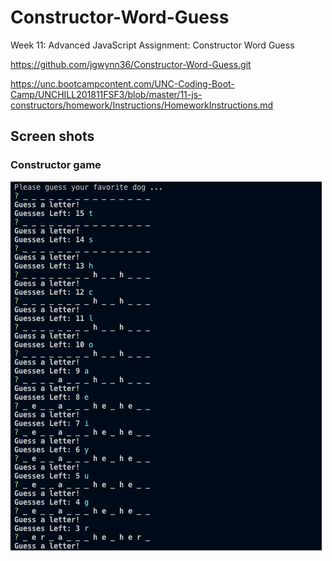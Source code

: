 # Constructor-Word-Guess
Week 11: Advanced JavaScript Assignment: Constructor Word Guess

https://github.com/jgwynn36/Constructor-Word-Guess.git

https://unc.bootcampcontent.com/UNC-Coding-Boot-Camp/UNCHILL201811FSF3/blob/master/11-js-constructors/homework/Instructions/HomeworkInstructions.md

## Screen shots

### Constructor game 
![Screenshot](Screen_Shot_Constructor.png)

